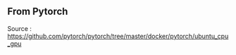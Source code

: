 ## From Pytorch
Source : https://github.com/pytorch/pytorch/tree/master/docker/pytorch/ubuntu_cpu_gpu
